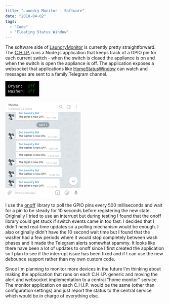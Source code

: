 ```yaml
---
title: "Laundry Monitor – Software"
date: "2018-04-02"
tags: 
  - "Code"
  - "Floating Status Window"
---
```


The software side of [LaundryMonitor](https://github.com/ckaczor/LaundryMonitor) is currently pretty straightforward. The [C.H.I.P.](https://getchip.com/pages/chip) runs a Node.js application that keeps track of a GPIO pin for each current switch - when the switch is closed the appliance is on and when the switch is open the appliance is off. The application exposes a websocket that applications like [HomeStatusWindow](https://github.com/ckaczor/HomeStatusWindow) can watch and messages are sent to a family Telegram channel.

[![](images/HomeStatusWindow.png)](images/HomeStatusWindow.png)

[![](images/LaundryBot-238x300.png)](images/LaundryBot.png)

I use the [onoff](https://github.com/fivdi/onoff) library to poll the GPIO pins every 500 milliseconds and wait for a pin to be steady for 10 seconds before registering the new state. Originally I tried to use an interrupt but during testing I found that the onoff library could get stuck if switch events came in too fast. I decided that I didn't need real-time updates so a polling mechanism would be enough. I also originally didn't have the 10 second wait time but I found that the washer had a few periods where it would stop completely between wash phases and it made the Telegram alerts somewhat spammy. It looks like there have been a lot of updates to onoff since I first created the application so I plan to see if the interrupt issue has been fixed and if I can use the new debounce support rather than my own custom code.

Since I'm planning to monitor more devices in the future I'm thinking about making the application that runs on each C.H.I.P. generic and moving the alert and websocket implementation to a central "home monitor" service. The monitor application on each C.H.I.P. would be the same (other than configuration settings) and just report the status to the central service which would be in charge of everything else.
